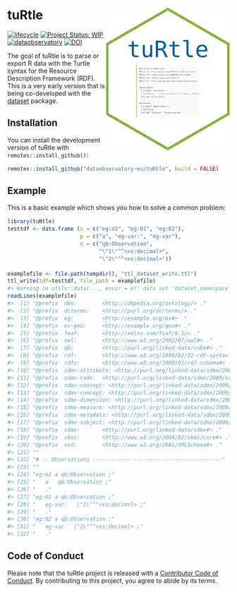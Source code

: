 
<!-- README.md is generated from README.Rmd. Please edit that file -->

# tuRtle <a href='https://turtle.dataobservatory.eu/'><img src='man/figures/logo.png' align="right" /></a>

<!-- badges: start -->

[![lifecycle](https://lifecycle.r-lib.org/articles/figures/lifecycle-experimental.svg)](https://lifecycle.r-lib.org/articles/stages.html#experimental)
[![Project Status:
WIP](https://www.repostatus.org/badges/latest/wip.svg)](https://www.repostatus.org/#wip)
[![dataobservatory](https://img.shields.io/badge/ecosystem-dataobservatory.eu-3EA135.svg)](https://dataobservatory.eu/)
[![DOI](https://zenodo.org/badge/DOI/10.5281/zenodo.10576998.svg)](https://zenodo.org/records/10576998)
<!-- badges: end -->

The goal of tuRtle is to parse or export R data with the Turtle syntax
for the Resource Description Framework (RDF). This is a very early
version that is being co-developed with the
[dataset](https://dataset.dataobservatory.eu/) package.

## Installation

You can install the development version of tuRtle with
`remotes::install_github()`:

``` r
remotes::install_github("dataobservatory-eu/tuRtle", build = FALSE)
```

## Example

This is a basic example which shows you how to solve a common problem:

``` r
library(tuRtle)
testtdf <- data.frame (s = c("eg:o1", "eg:01", "eg:02"),
                       p = c("a", "eg-var:", "eg-var"),
                       o = c("qb:Observation",
                             "\"1\"^^<xs:decimal>",
                             "\"2\"^^<xs:decimal>"))

examplefile <- file.path(tempdir(), "ttl_dataset_write.ttl")
ttl_write(tdf=testtdf, file_path = examplefile)
#> Warning in utils::data(..., envir = e): data set 'dataset_namespace' not found
readLines(examplefile)
#>  [1] "@prefix  dbo:        <http://dbpedia.org/ontology/> ."                        
#>  [2] "@prefix  dcterms:    <http://purl.org/dc/terms/> ."                           
#>  [3] "@prefix  eg:         <http://example.org/ns#> ."                              
#>  [4] "@prefix  ex-geo:     <http://example.org/geo#> ."                             
#>  [5] "@prefix  foaf:       <http://xmlns.com/foaf/0.1/> ."                          
#>  [6] "@prefix  owl:        <http://www.w3.org/2002/07/owl#> ."                      
#>  [7] "@prefix  qb:         <http://purl.org/linked-data/cube#> ."                   
#>  [8] "@prefix  rdf:        <http://www.w3.org/1999/02/22-rdf-syntax-ns#> ."         
#>  [9] "@prefix  rdfs:       <http://www.w3.org/2000/01/rdf-schema#> ."               
#> [10] "@prefix  sdmx-attribute: <http://purl.org/linked-data/sdmx/2009/attribute#> ."
#> [11] "@prefix  sdmx-code:  <http://purl.org/linked-data/sdmx/2009/code#> ."         
#> [12] "@prefix  sdmx-concept: <http://purl.org/linked-data/sdmx/2009/concept#> ."    
#> [13] "@prefix  sdmx-concept: <http://purl.org/linked-data/sdmx/2009/concept#> ."    
#> [14] "@prefix  sdmx-dimension: <http://purl.org/linked-data/sdmx/2009/dimension#> ."
#> [15] "@prefix  sdmx-measure: <http://purl.org/linked-data/sdmx/2009/measure#> ."    
#> [16] "@prefix  sdmx-metadata: <http://purl.org/linked-data/sdmx/2009/metadata#> ."  
#> [17] "@prefix  sdmx-subject: <http://purl.org/linked-data/sdmx/2009/subject#> ."    
#> [18] "@prefix  sdmx:       <http://purl.org/linked-data/sdmx#> ."                   
#> [19] "@prefix  skos:       <http://www.w3.org/2004/02/skos/core#> ."                
#> [20] "@prefix  xsd:        <http://www.w3.org/2001/XMLSchema#> ."                   
#> [21] ""                                                                             
#> [22] "# -- Observations -----------------------------------------"                  
#> [23] ""                                                                             
#> [24] "eg:o1 a qb:Observation ;"                                                     
#> [25] "   a   qb:Observation ;"                                                      
#> [26] "   ."                                                                         
#> [27] "eg:01 a qb:Observation ;"                                                     
#> [28] "   eg-var:   \"1\"^^<xs:decimal> ;"                                           
#> [29] "   ."                                                                         
#> [30] "eg:02 a qb:Observation ;"                                                     
#> [31] "   eg-var   \"2\"^^<xs:decimal> ;"                                            
#> [32] "   ."
```

## Code of Conduct

Please note that the tuRtle project is released with a [Contributor Code
of
Conduct](https://dataobservatory-eu.github.io/tuRtle/CODE_OF_CONDUCT.html).
By contributing to this project, you agree to abide by its terms.
